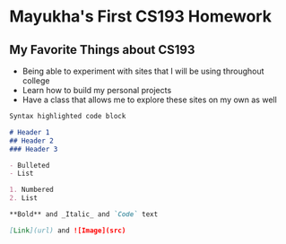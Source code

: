 # Mayukha's First CS193 Homework

## My Favorite Things about CS193
- Being able to experiment with sites that I will be using throughout college
- Learn how to build my personal projects
- Have a class that allows me to explore these sites on my own as well

```markdown
Syntax highlighted code block

# Header 1
## Header 2
### Header 3

- Bulleted
- List

1. Numbered
2. List

**Bold** and _Italic_ and `Code` text

[Link](url) and ![Image](src)
```

